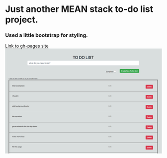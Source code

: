 # Just another MEAN stack to-do list project.  
### Used a little bootstrap for styling.  
[Link to gh-pages site](http://thadstin.github.io/todos_MEAN/)  
![screenshot of site](public/css/images/MEAN-stack_todo_list.png)
